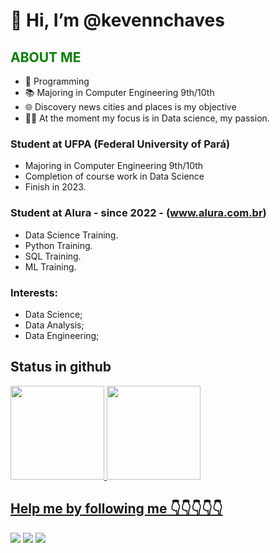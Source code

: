 # 👋 Hi, I’m @kevennchaves 

## <font color="green"> <b> ABOUT ME </b> </font>

- 💞️ Programming
- 📚 Majoring in Computer Engineering 9th/10th
- 🌐 Discovery news cities and places is my objective
- 💪🏽 At the moment my focus is in Data science, my passion.

### Student at UFPA (Federal University of Pará)
- Majoring in Computer Engineering 9th/10th
- Completion of course work in Data Science
- Finish in 2023.

### Student at Alura -  since 2022 - (www.alura.com.br)
- Data Science Training.
- Python Training.
- SQL Training.
- ML Training.

### Interests:
- Data Science;
- Data Analysis;
- Data Engineering;

## Status in github
<div>
<a href="https://github.com/kevennchaves">
<img height="150em" src="https://github-readme-stats.vercel.app/api/top-langs/?username=kevennchaves&layout=compact&langs_count=7&theme=dracula"/>
<img height="150em" src="https://github-readme-stats.vercel.app/api?username=kevennchaves&show_icons=true&theme=dracula&include_all_commits=true&count_private=true"/>
</div>

## Help me by following me 👇👇👇👇👇

[<img src="https://img.shields.io/badge/linkedin-%230077B5.svg?&style=for-the-badge&logo=linkedin&logoColor=white" />](https://www.linkedin.com/in/khmc/)
[<img src = "https://img.shields.io/badge/instagram-%23E4405F.svg?&style=for-the-badge&logo=instagram&logoColor=white">](https://www.instagram.com/kevennchaves/)
[<img src = "https://img.shields.io/badge/facebook-%231877F2.svg?&style=for-the-badge&logo=facebook&logoColor=white">](https://www.facebook.com/keven.chaves)
